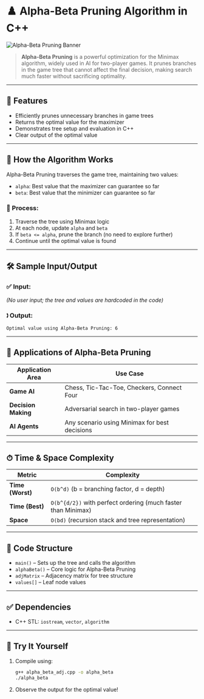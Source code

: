
# ♟️ Alpha-Beta Pruning Algorithm in C++

![Alpha-Beta Pruning Banner](https://upload.wikimedia.org/wikipedia/commons/9/91/Alpha-beta_pruning.svg)

> **Alpha-Beta Pruning** is a powerful optimization for the Minimax algorithm, widely used in AI for two-player games. It prunes branches in the game tree that cannot affect the final decision, making search much faster without sacrificing optimality.

---

## 📌 Features

* Efficiently prunes unnecessary branches in game trees
* Returns the optimal value for the maximizer
* Demonstrates tree setup and evaluation in C++
* Clear output of the optimal value

---

## 🔧 How the Algorithm Works

Alpha-Beta Pruning traverses the game tree, maintaining two values:

* `alpha`: Best value that the maximizer can guarantee so far
* `beta`: Best value that the minimizer can guarantee so far

### 🔁 Process:
1. Traverse the tree using Minimax logic
2. At each node, update `alpha` and `beta`
3. If `beta <= alpha`, prune the branch (no need to explore further)
4. Continue until the optimal value is found

---

## 🛠 Sample Input/Output

### ✅ Input:
*(No user input; the tree and values are hardcoded in the code)*

### 🕽 Output:
```
Optimal value using Alpha-Beta Pruning: 6
```

---

## 🚀 Applications of Alpha-Beta Pruning

| Application Area     | Use Case                                      |
| -------------------- | --------------------------------------------- |
| **Game AI**          | Chess, Tic-Tac-Toe, Checkers, Connect Four    |
| **Decision Making**  | Adversarial search in two-player games        |
| **AI Agents**        | Any scenario using Minimax for best decisions |

---

## ⏱ Time & Space Complexity

| Metric           | Complexity                                                      |
| ---------------- | --------------------------------------------------------------- |
| **Time (Worst)** | `O(b^d)` (b = branching factor, d = depth)                      |
| **Time (Best)**  | `O(b^{d/2})` with perfect ordering (much faster than Minimax)   |
| **Space**        | `O(bd)` (recursion stack and tree representation)               |

---

## 📄 Code Structure

* `main()` – Sets up the tree and calls the algorithm
* `alphaBeta()` – Core logic for Alpha-Beta Pruning
* `adjMatrix` – Adjacency matrix for tree structure
* `values[]` – Leaf node values

---

## ✅ Dependencies

* C++ STL: `iostream`, `vector`, `algorithm`

---

## 🧪 Try It Yourself

1. Compile using:
   ```bash
   g++ alpha_beta_adj.cpp -o alpha_beta
   ./alpha_beta
   ```
2. Observe the output for the optimal value!
